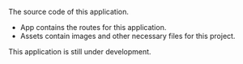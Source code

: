 The source code of this application.

-   App contains the routes for this application.
-   Assets contain images and other necessary files for this project.

This application is still under development.
